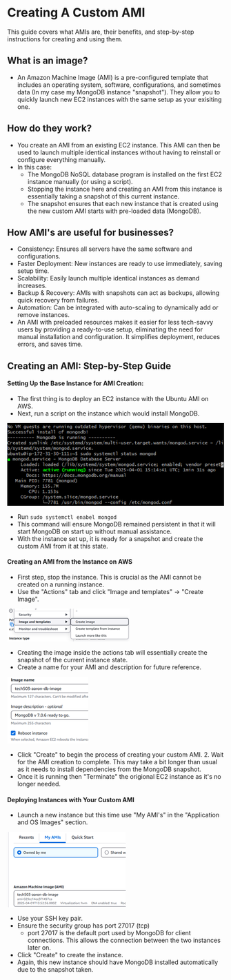 # Creating A Custom AMI
This guide covers what AMIs are, their benefits, and step-by-step instructions for creating and using them.  
## What is an image?
- An Amazon Machine Image (AMI) is a pre-configured template that includes an operating system, software, configurations, and sometimes data (In my case my MongoDB instance "snapshot"). They allow you to quickly launch new EC2 instances with the same setup as your exisiting one.

## How do they work?
- You create an AMI from an existing EC2 instance. This AMI can then be used to launch multiple identical instances without having to reinstall or configure everything manually. 
- In this case: 
  - The MongoDB NoSQL database program is installed on the first EC2 instance manually (or using a script).
  - Stopping the instance here and creating an AMI from this instance is essentially taking a snapshot of this current instance.
  - The snapshot ensures that each new instance that is created using the new custom AMI starts with pre-loaded data (MongoDB).

## How AMI's are useful for businesses?
- Consistency: Ensures all servers have the same software and configurations.
- Faster Deployment: New instances are ready to use immediately, saving setup time.
- Scalability: Easily launch multiple identical instances as demand increases.
- Backup & Recovery: AMIs with snapshots can act as backups, allowing quick recovery from failures.
- Automation: Can be integrated with auto-scaling to dynamically add or remove instances.
- An AMI with preloaded resources makes it easier for less tech-savvy users by providing a ready-to-use setup, eliminating the need for manual installation and configuration. It simplifies deployment, reduces errors, and saves time.

## Creating an AMI: Step-by-Step Guide

#### Setting Up the Base Instance for AMI Creation:
- The first thing is to deploy an EC2 instance with the Ubuntu AMI on AWS.
- Next, run a script on the instance which would install MongoDB. 

![MongoDB running](images/MongoDB-running.png)

- Run `sudo systemctl enabel mongod` 
- This command will ensure MongoDB remained persistent in that it will start MongoDB on start up without manual assistance.
- With the instance set up, it is ready for a snapshot and create the custom AMI from it at this state.

#### Creating an AMI from the Instance on AWS
- First step, stop the instance. This is crucial as the AMI cannot be created on a running instance.
- Use the "Actions" tab and click "Image and templates" -> "Create Image".

![Create Image Tab](images/Create-image-tab.png)

- Creating the image inside the actions tab will essentially create the snapshot of the current instance state.
- Create a name for your AMI and description for future reference.

![Image Name](images/Image%20name.png)

- Click "Create" to begin the process of creating your custom AMI. 2. Wait for the AMI creation to complete. This may take a bit longer than usual as it needs to install dependencies from the MongoDB snapshot.
- Once it is running then "Terminate" the origional EC2 instance as it's no longer needed.

#### Deploying Instances with Your Custom AMI
- Launch a new instance but this time use "My AMI's" in the "Application and OS Images" section.

![My AMI's](images/My-AMI's.png)

- Use your SSH key pair.
- Ensure the security group has port 27017 (tcp) 
  - port 27017 is the default port used by MongoDB for client connections. This allows the connection between the two instances later on.
- Click "Create" to create the instance.
- Again, this new instance should have MongoDB installed automatically due to the snapshot taken.

